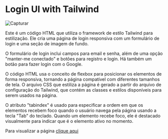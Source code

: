 # Login UI with Tailwind

![Capturar](https://user-images.githubusercontent.com/73178068/229133603-a9b74602-5c6c-401b-b11e-870b90abcc1a.JPG)

Este é um código HTML que utiliza o framework de estilo Tailwind para estilização. Ele cria uma página de login responsiva com um formulário de login e uma seção de imagem de fundo.

O formulário de login inclui campos para email e senha, além de uma opção "manter-me conectado" e botões para registro e login. Há também um botão para fazer login com o Google.

O código HTML usa o conceito de flexbox para posicionar os elementos de forma responsiva, tornando a página compatível com diferentes tamanhos de tela. O arquivo CSS que estiliza a página é gerado a partir do arquivo de configuração do Tailwind, que contém as classes e estilos disponíveis para serem usados na página.

O atributo "tabindex" é usado para especificar a ordem em que os elementos recebem foco quando o usuário navega pela página usando a tecla "Tab" do teclado. Quando um elemento recebe foco, ele é destacado visualmente para indicar que é o elemento ativo no momento.

Para visualizar a página <a href="https://peaceful-swan-6683fb.netlify.app/">clique aqui</a>
